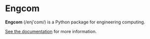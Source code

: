 # Engcom

**Engcom** (/enj'com/) is a Python package for engineering computing.

[See the documentation](https://engcom.readthedocs.io) for more information.

